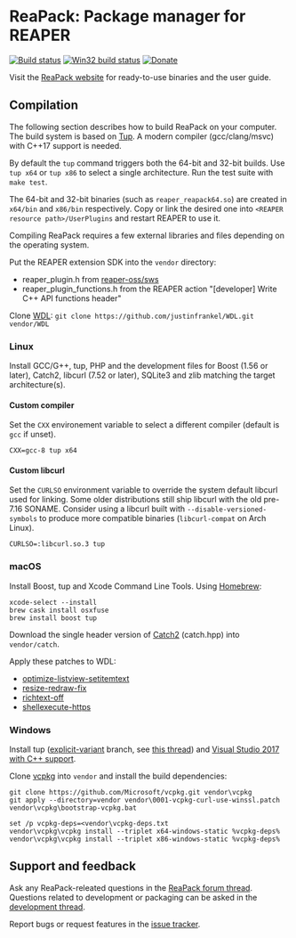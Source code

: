 # ReaPack: Package manager for REAPER

[![Build status](https://travis-ci.com/cfillion/reapack.svg?branch=master)](https://travis-ci.com/cfillion/reapack)
[![Win32 build status](https://ci.appveyor.com/api/projects/status/hq0g2nleele3pqrl/branch/master?svg=true)](https://ci.appveyor.com/project/cfillion/reapack/branch/master)
[![Donate](https://img.shields.io/badge/donate-paypal-orange.svg)](https://www.paypal.com/cgi-bin/webscr?business=T3DEWBQJAV7WL&cmd=_donations&currency_code=CAD&item_name=ReaPack%3A+Package+manager+for+REAPER)

Visit the [ReaPack website](https://reapack.com/) for ready-to-use binaries
and the user guide.

## Compilation

The following section describes how to build ReaPack on your computer.
The build system is based on [Tup](http://gittup.org/tup/).
A modern compiler (gcc/clang/msvc) with C++17 support is needed.

By default the `tup` command triggers both the 64-bit and 32-bit builds.
Use `tup x64` or `tup x86` to select a single architecture. Run the test suite
with `make test`.

The 64-bit and 32-bit binaries (such as `reaper_reapack64.so`) are created in
`x64/bin` and `x86/bin` respectively. Copy or link the desired one into
`<REAPER resource path>/UserPlugins` and restart REAPER to use it.

Compiling ReaPack requires a few external libraries and files depending
on the operating system.

Put the REAPER extension SDK into the `vendor` directory:

- reaper_plugin.h from
  [reaper-oss/sws](https://github.com/reaper-oss/sws/raw/master/reaper/reaper_plugin.h)
- reaper_plugin_functions.h from the REAPER action
  "[developer] Write C++ API functions header"

Clone [WDL](http://www.cockos.com/wdl/): `git clone https://github.com/justinfrankel/WDL.git vendor/WDL`

### Linux

Install GCC/G++, tup, PHP and the development files for Boost (1.56 or later),
Catch2, libcurl (7.52 or later), SQLite3 and zlib matching the target architecture(s).

#### Custom compiler

Set the `CXX` environement variable to select a different compiler
(default is `gcc` if unset).

    CXX=gcc-8 tup x64

#### Custom libcurl

Set the `CURLSO` environment variable to override the system default libcurl
used for linking. Some older distributions still ship libcurl with the old
pre-7.16 SONAME. Consider using a libcurl built with `--disable-versioned-symbols`
to produce more compatible binaries (`libcurl-compat` on Arch Linux).

    CURLSO=:libcurl.so.3 tup

### macOS

Install Boost, tup and Xcode Command Line Tools. Using [Homebrew](http://brew.sh/):

    xcode-select --install
    brew cask install osxfuse
    brew install boost tup

Download the single header version of
[Catch2](https://github.com/catchorg/Catch2) (catch.hpp) into `vendor/catch`.

Apply these patches to WDL:

- [optimize-listview-setitemtext](https://github.com/cfillion/WDL/commit/a6d7f802762e5e9d9833829bab83696e0db50de6.patch)
- [resize-redraw-fix](https://github.com/cfillion/WDL/commit/45ca4c819d4aaaed98540b8e5125085c05044786.patch)
- [richtext-off](https://github.com/cfillion/WDL/commit/af9df173570edbb1d022045a7036d8d3296977b6.patch)
- [shellexecute-https](https://github.com/cfillion/WDL/commit/0424a87047470aefbeef98526622e5af5f919ac9.patch)

### Windows

Install tup ([explicit-variant](http://gittup.org/tup/win32/tup-explicit-variant-v0.7.3-45-gcf6a829.zip)
branch, see [this thread](https://groups.google.com/d/topic/tup-users/UNUSE15PQdA/discussion))
and [Visual Studio 2017 with C++ support](https://www.visualstudio.com/vs/community/).

Clone [vcpkg](https://github.com/Microsoft/vcpkg) into `vendor` and install
the build dependencies:

    git clone https://github.com/Microsoft/vcpkg.git vendor\vcpkg
    git apply --directory=vendor vendor\0001-vcpkg-curl-use-winssl.patch
    vendor\vcpkg\bootstrap-vcpkg.bat

    set /p vcpkg-deps=<vendor\vcpkg-deps.txt
    vendor\vcpkg\vcpkg install --triplet x64-windows-static %vcpkg-deps%
    vendor\vcpkg\vcpkg install --triplet x86-windows-static %vcpkg-deps%

## Support and feedback

Ask any ReaPack-releated questions in the
[ReaPack forum thread](https://forum.cockos.com/showthread.php?t=177978).
Questions related to development or packaging can be asked in the
[development thread](https://forum.cockos.com/showthread.php?t=169127).

Report bugs or request features in the [issue tracker](https://github.com/cfillion/reapack/issues).
